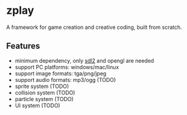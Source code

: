 # zplay
A framework for game creation and creative coding, built from scratch.

## Features
* minimum dependency, only [sdl2](https://www.libsdl.org/) and opengl are needed
* support PC platforms: windows/mac/linux
* support image formats: tga/png/jpeg
* support audio formats: mp3/ogg (TODO)
* sprite system (TODO)
* collision system (TODO)
* particle system (TODO)
* UI system (TODO)
